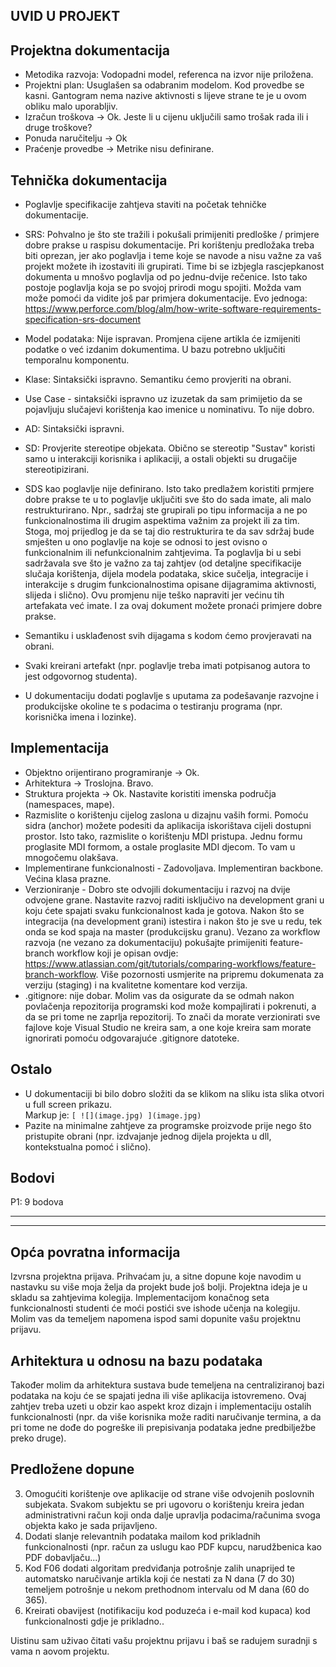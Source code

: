 ## UVID U PROJEKT

## Projektna dokumentacija
* Metodika razvoja: Vodopadni model, referenca na izvor nije priložena.
* Projektni plan: Usuglašen sa odabranim modelom. Kod provedbe se kasni. Gantogram nema nazive aktivnosti s lijeve strane te je u ovom obliku malo uporabljiv.
* Izračun troškova -> Ok. Jeste li u cijenu uključili samo trošak rada ili i druge troškove?
* Ponuda naručitelju -> Ok
* Praćenje provedbe -> Metrike nisu definirane.

## Tehnička dokumentacija
* Poglavlje specifikacije zahtjeva staviti na početak tehničke dokumentacije.
* SRS: Pohvalno je što ste tražili i pokušali primijeniti predloške / primjere dobre prakse u raspisu dokumentacije. Pri korištenju predložaka treba biti oprezan, jer ako poglavlja i teme koje se navode a nisu važne za vaš projekt možete ih izostaviti ili grupirati. Time bi se izbjegla rascjepkanost dokumenta u mnošvo poglavlja od po jednu-dvije rečenice. Isto tako postoje poglavlja koja se po svojoj prirodi mogu spojiti. Možda vam može pomoći da vidite još par primjera dokumentacije. Evo jednoga: https://www.perforce.com/blog/alm/how-write-software-requirements-specification-srs-document

* Model podataka: Nije ispravan. Promjena cijene artikla će izmijeniti podatke o već izdanim dokumentima. U bazu potrebno uključiti temporalnu komponentu.
* Klase: Sintaksički ispravno. Semantiku ćemo provjeriti na obrani.
* Use Case - sintaksički ispravno uz izuzetak da sam primijetio da se pojavljuju slučajevi korištenja kao imenice u nominativu. To nije dobro.
* AD: Sintaksički ispravni. 
* SD: Provjerite stereotipe objekata. Obično se stereotip "Sustav" koristi samo u interakciji korisnika i aplikaciji, a ostali objekti su drugačije stereotipizirani.
* SDS kao poglavlje nije definirano. Isto tako predlažem koristiti prmjere dobre prakse te u to poglavlje uključiti sve što do sada imate, ali malo restrukturirano. Npr., sadržaj ste grupirali po tipu informacija a ne po funkcionalnostima ili drugim aspektima važnim za projekt ili za tim. Stoga, moj prijedlog je da se taj dio restrukturira te da sav sdržaj bude smješten u ono poglavlje na koje se odnosi to jest ovisno o funkcionalnim ili nefunkcionalnim zahtjevima. Ta poglavlja bi u sebi sadržavala sve što je važno za taj zahtjev (od detaljne specifikacije slučaja korištenja, dijela modela podataka, skice sučelja, integracije i interakcije s drugim funkcionalnostima opisane dijagramima aktivnosti, slijeda i slično). Ovu promjenu nije teško napraviti jer većinu tih artefakata već imate. I za ovaj dokument možete pronaći primjere dobre prakse.
* Semantiku i usklađenost svih dijagama s kodom ćemo provjeravati na obrani.
* Svaki kreirani artefakt (npr. poglavlje treba imati potpisanog autora to jest odgovornog studenta). 
* U dokumentaciju dodati poglavlje s uputama za podešavanje razvojne i produkcijske okoline te s podacima o testiranju programa (npr. korisnička imena i lozinke).

## Implementacija
* Objektno orijentirano programiranje -> Ok.
* Arhitektura -> Troslojna. Bravo.
* Struktura projekta -> Ok. Nastavite koristiti imenska područja (namespaces, mape). 
* Razmislite o korištenju cijelog zaslona u dizajnu vaših formi. Pomoću sidra (anchor) možete podesiti da aplikacija iskorištava cijeli dostupni prostor. Isto tako, razmislite o korištenju MDI pristupa. Jednu formu proglasite MDI formom, a ostale proglasite MDI djecom. To vam u mnogočemu olakšava.
* Implementirane funkcionalnosti - Zadovoljava. Implementiran backbone. Većina klasa prazne.
* Verzioniranje - Dobro ste odvojili dokumentaciju i razvoj na dvije odvojene grane. Nastavite razvoj raditi isključivo na development grani u koju ćete spajati svaku funkcionalnost kada je gotova. Nakon što se integracija (na development grani) istestira i nakon što je sve u redu, tek onda se kod spaja na master (produkcijsku granu). Vezano za workflow razvoja (ne vezano za dokumentaciju) pokušajte primijeniti feature-branch workflow koji je opisan ovdje: https://www.atlassian.com/git/tutorials/comparing-workflows/feature-branch-workflow. Više pozornosti usmjerite na pripremu dokumenata za verziju (staging) i na kvalitetne komentare kod verzija. 
* .gitignore: nije dobar. Molim vas da osigurate da se odmah nakon povlačenja repozitorija programski kod može kompajlirati i pokrenuti, a da se pri tome ne zaprlja repozitorij. To znači da morate verzionirati sve fajlove koje Visual Studio ne kreira sam, a one koje kreira sam morate ignorirati pomoću odgovarajuće .gitignore datoteke.


## Ostalo
* U dokumentaciji bi bilo dobro složiti da se klikom na sliku ista slika otvori u full screen prikazu.  
  Markup je: ```[ ![](image.jpg) ](image.jpg)```
* Pazite na minimalne zahtjeve za programske proizvode prije nego što pristupite obrani (npr. izdvajanje jednog dijela projekta u dll, kontekstualna pomoć i slično).

## Bodovi
P1: 9 bodova

---
---



## Opća povratna informacija
Izvrsna projektna prijava. Prihvaćam ju, a sitne dopune koje navodim u nastavku su više moja želja da projekt bude još bolji. Projektna ideja je u skladu sa zahtjevima kolegija. Implementacijom konačnog seta funkcionalnosti studenti će moći postići sve ishode učenja na kolegiju. Molim vas da temeljem napomena ispod sami dopunite vašu projektnu prijavu.

## Arhitektura u odnosu na bazu podataka
Također molim da arhitektura sustava bude temeljena na centraliziranoj bazi podataka na koju će se spajati jedna ili više aplikacija istovremeno. Ovaj zahtjev treba uzeti u obzir kao aspekt kroz dizajn i implementaciju ostalih funkcionalnosti (npr. da više korisnika može raditi naručivanje termina, a da pri tome ne dođe do pogreške ili prepisivanja podataka jedne predbilježbe preko druge).

## Predložene dopune
3. Omogućiti korištenje ove aplikacije od strane više odvojenih poslovnih subjekata. Svakom subjektu se pri ugovoru o korištenju kreira jedan administrativni račun koji onda dalje upravlja podacima/računima svoga objekta kako je sada prijavljeno.
2. Dodati slanje relevantnih podataka mailom kod prikladnih funkcionalnosti (npr. račun za uslugu kao PDF kupcu, narudžbenica kao PDF dobavljaču...)
3. Kod F06 dodati algoritam predviđanja potrošnje zalih unaprijed te automatsko naručivanje artikla koji će nestati za N dana (7 do 30) temeljem potrošnje u nekom prethodnom intervalu od M dana (60 do 365).
4. Kreirati obavijest (notifikaciju kod poduzeća i e-mail kod kupaca) kod funkcionalnosti gdje je prikladno.. 

Uistinu sam uživao čitati vašu projektnu prijavu i baš se radujem suradnji s vama n aovom projektu.
